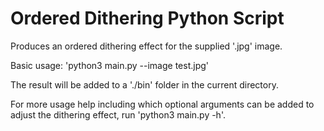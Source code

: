 # Ordered Dithering Python Script

Produces an ordered dithering effect for the supplied '.jpg' image.

Basic usage:
'python3 main.py --image test.jpg'

The result will be added to a './bin' folder in the current directory.

For more usage help including which optional arguments can be added to adjust the dithering effect, run 'python3 main.py -h'.

